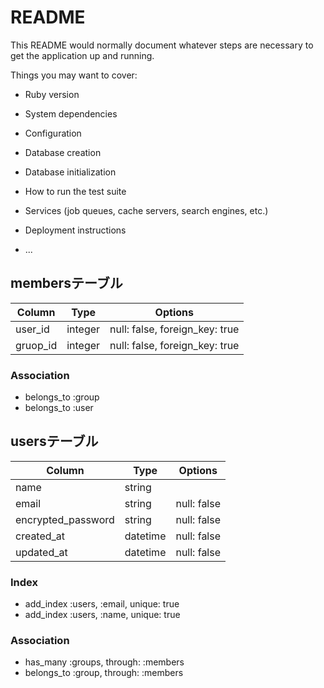 # README

This README would normally document whatever steps are necessary to get the
application up and running.

Things you may want to cover:

* Ruby version

* System dependencies

* Configuration

* Database creation

* Database initialization

* How to run the test suite

* Services (job queues, cache servers, search engines, etc.)

* Deployment instructions

* ...

## membersテーブル
|Column|Type|Options|
|------|----|-------|
|user_id|integer|null: false, foreign_key: true|
|gruop_id|integer|null: false, foreign_key: true|

### Association
- belongs_to :group
- belongs_to :user


## usersテーブル
|Column|Type|Options|
|------|----|-------|
|name|string|
|email|string|null: false|
|encrypted_password|string|null: false|
|created_at|datetime|null: false|
|updated_at|datetime|null: false|

### Index
- add_index :users, :email, unique: true
- add_index :users, :name, unique: true

### Association
- has_many :groups, through: :members
- belongs_to :group, through: :members


